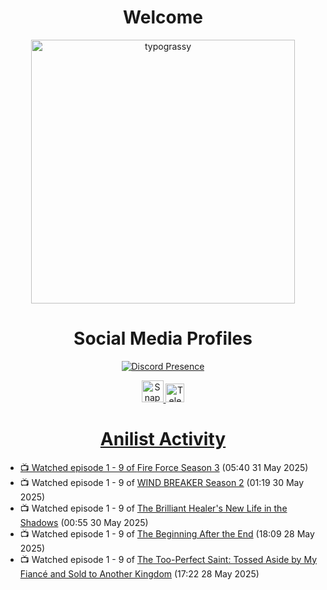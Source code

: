 <div align="center">

# Welcome
<a href="https://github.com/kawarimidoll/typograssy">
    <img alt="typograssy" src="https://typograssy.deno.dev/api?text=%E3%82%88%E3%81%86%E3%81%93%E3%81%9D%E3%81%BF%E3%81%AA%E3%81%95%E3%82%93%20-%20Sheby--&&l0=none&l1=82d9d0&l2=027353&l3=038c4c&l4=01402e&bg=none&frame=none&speed=100&comment=" width="421.99">
</a>

</div>

<div align="center">

# Social Media Profiles

[![Discord Presence](https://lanyard.cnrad.dev/api/612532963938271232)](https://discord.com/users/612532963938271232)


<a href="https://www.snapchat.com/add/a.sheby" title="Snapchat Profile">
    <img src="https://www.freepnglogos.com/uploads/snapchat-logo-png-0.png" width="35" alt="Snapchat Logo" />


<a href="https://t.me/ASheby" title="Telegram Profile">
    <img src="https://www.freepnglogos.com/uploads/telegram-logo-png-0.png" width="30" alt="Telegram Logo" />


</div>

<div align="center">

# Anilist Activity

</div>

<!-- ANILIST_ACTIVITY:start -->

-   📺 Watched episode 1 - 9 of [Fire Force Season 3](https://anilist.co/anime/149118) (05:40 31 May 2025)
-   📺 Watched episode 1 - 9 of [WIND BREAKER Season 2](https://anilist.co/anime/178680) (01:19 30 May 2025)
-   📺 Watched episode 1 - 9 of [The Brilliant Healer's New Life in the Shadows](https://anilist.co/anime/175872) (00:55 30 May 2025)
-   📺 Watched episode 1 - 9 of [The Beginning After the End](https://anilist.co/anime/183161) (18:09 28 May 2025)
-   📺 Watched episode 1 - 9 of [The Too-Perfect Saint: Tossed Aside by My Fiancé and Sold to Another Kingdom](https://anilist.co/anime/183275) (17:22 28 May 2025)

<!-- ANILIST_ACTIVITY:end -->
